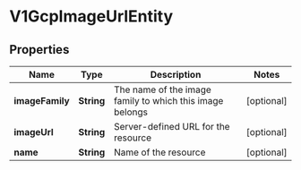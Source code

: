 # V1GcpImageUrlEntity

## Properties
Name | Type | Description | Notes
------------ | ------------- | ------------- | -------------
**imageFamily** | **String** | The name of the image family to which this image belongs |  [optional]
**imageUrl** | **String** | Server-defined URL for the resource |  [optional]
**name** | **String** | Name of the resource |  [optional]

